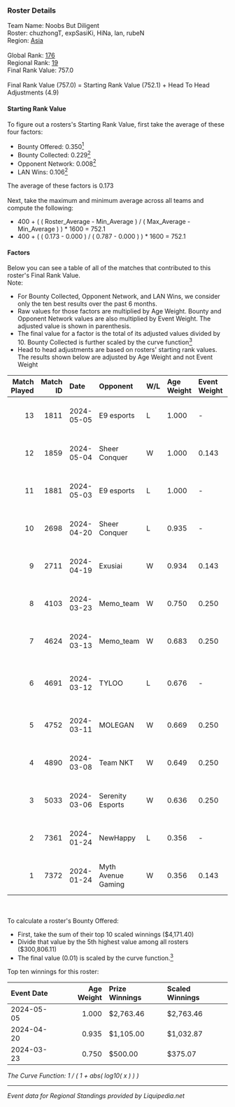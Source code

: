 ### Roster Details<br />
Team Name: Noobs But Diligent<br />
Roster: chuzhongT, expSasiKi, HiNa, lan, rubeN<br />
Region: [Asia]( ../standings_asia.md)<br />
<br />
Global Rank: [176](../standings_global.md)<br />
Regional Rank: [19]( ../standings_asia.md)<br />
Final Rank Value:  757.0<br />
<br />
Final Rank Value (757.0) = Starting Rank Value (752.1) + Head To Head Adjustments (4.9)<br />

#### Starting Rank Value<br />
To figure out a rosters's Starting Rank Value, first take the average of these four factors:<br />
- Bounty Offered: 0.350[<sup>1</sup>](#table2)
- Bounty Collected: 0.229[<sup>2</sup>](#table1)
- Opponent Network: 0.008[<sup>2</sup>](#table1)
- LAN Wins: 0.106[<sup>2</sup>](#table1)

The average of these factors is 0.173<br />
<br />
Next, take the maximum and minimum average across all teams and compute the following:<br />
- 400 + ( ( Roster_Average - Min_Average ) / ( Max_Average - Min_Average ) ) * 1600 = 752.1
- 400 + ( ( 0.173 - 0.000 ) / ( 0.787 - 0.000 ) ) * 1600 = 752.1


#### Factors<br />
Below you can see a table of all of the matches that contributed to this roster's Final Rank Value.<br />
Note:<br />

- For Bounty Collected, Opponent Network, and LAN Wins, we consider only the ten best results over the past 6 months.
- Raw values for those factors are multiplied by Age Weight. Bounty and Opponent Network values are also multiplied by Event Weight. The adjusted value is shown in parenthesis.
- The final value for a factor is the total of its adjusted values divided by 10. Bounty Collected is further scaled by the curve function[<sup>3</sup>](#curveFunction)
- Head to head adjustments are based on rosters' starting rank values. The results shown below are adjusted by Age Weight and not Event Weight
<span id="table1"></span><br />


| Match Played | Match ID | Date       | Opponent           | W/L | Age Weight | Event Weight | Bounty Collected | Opponent Network | LAN Wins  | H2H Adj. | Roster                                         |
| -: | -: | :- | :- | :- | :- | :- | :- | :- | :- | -: | :- |
|           13 |     1811 | 2024-05-05 | E9 esports         | L   | 1.000      | -            | -                | -                | -         |   -13.43 | chuzhongT, expSasiKi, HiNa, lan, rubeN         |
|           12 |     1859 | 2024-05-04 | Sheer Conquer      | W   | 1.000      | 0.143        | 0.017 (0.002)    | 0.151 (0.022)    | 1 (1.000) |    17.20 | chuzhongT, expSasiKi, HiNa, lan, rubeN         |
|           11 |     1881 | 2024-05-03 | E9 esports         | L   | 1.000      | -            | -                | -                | -         |   -13.24 | chuzhongT, expSasiKi, HiNa, lan, rubeN         |
|           10 |     2698 | 2024-04-20 | Sheer Conquer      | L   | 0.935      | -            | -                | -                | -         |   -13.21 | chuzhongT, expSasiKi, HiNa, lan, rubeN         |
|            9 |     2711 | 2024-04-19 | Exusiai            | W   | 0.934      | 0.143        | 0.003 (0.000)    | 0.000 (0.000)    | 0 (0.000) |     6.14 | chuzhongT, expSasiKi, HiNa, lan, rubeN         |
|            8 |     4103 | 2024-03-23 | Memo_team          | W   | 0.750      | 0.250        | 0.001 (0.000)    | 0.064 (0.012)    | 0 (0.000) |     7.91 | chuzhongT, expSasiKi, lan, Miami, rubeN        |
|            7 |     4624 | 2024-03-13 | Memo_team          | W   | 0.683      | 0.250        | 0.001 (0.000)    | 0.064 (0.011)    | 0 (0.000) |     7.13 | chuzhongT, expSasiKi, lan, Miami, rubeN        |
|            6 |     4691 | 2024-03-12 | TYLOO              | L   | 0.676      | -            | -                | -                | -         |    -6.53 | aliver, chuzhongT, expSasiKi, rubeN, Tw1nk1e17 |
|            5 |     4752 | 2024-03-11 | MOLEGAN            | W   | 0.669      | 0.250        | 0.000 (0.000)    | 0.018 (0.003)    | 0 (0.000) |     2.52 | chuzhongT, expSasiKi, lan, Miami, rubeN        |
|            4 |     4890 | 2024-03-08 | Team NKT           | W   | 0.649      | 0.250        | 0.006 (0.001)    | 0.158 (0.026)    | 0 (0.000) |    10.02 | chuzhongT, expSasiKi, lan, Miami, rubeN        |
|            3 |     5033 | 2024-03-06 | Serenity Esports   | W   | 0.636      | 0.250        | 0.000 (0.000)    | 0.000 (0.000)    | 0 (0.000) |     2.44 | chuzhongT, expSasiKi, lan, Miami, rubeN        |
|            2 |     7361 | 2024-01-24 | NewHappy           | L   | 0.356      | -            | -                | -                | -         |    -6.70 | chuzhongT, expSasiKi, HiNa, Nuko, rubeN        |
|            1 |     7372 | 2024-01-24 | Myth Avenue Gaming | W   | 0.356      | 0.143        | 0.005 (0.000)    | 0.192 (0.010)    | 0 (0.000) |     4.60 | chuzhongT, expSasiKi, HiNa, Nuko, rubeN        |

<br />
<span id="table2"></span><br />
To calculate a roster's Bounty Offered:<br />

- First, take the sum of their top 10 scaled winnings ($4,171.40)
- Divide that value by the 5th highest value among all rosters ($300,806.11)
- The final value (0.01) is scaled by the curve function.[<sup>3</sup>](#curveFunction)

Top ten winnings for this roster:<br />

| Event Date | Age Weight | Prize Winnings | Scaled Winnings |
| :- | -: | :- | :- |
| 2024-05-05 |      1.000 | $2,763.46      | $2,763.46       |
| 2024-04-20 |      0.935 | $1,105.00      | $1,032.87       |
| 2024-03-23 |      0.750 | $500.00        | $375.07         |


<span id="curveFunction"></span>_The Curve Function: 1 / ( 1 + abs( log10( x ) ) )_<br />

---
_Event data for Regional Standings provided by Liquipedia.net_<br />
